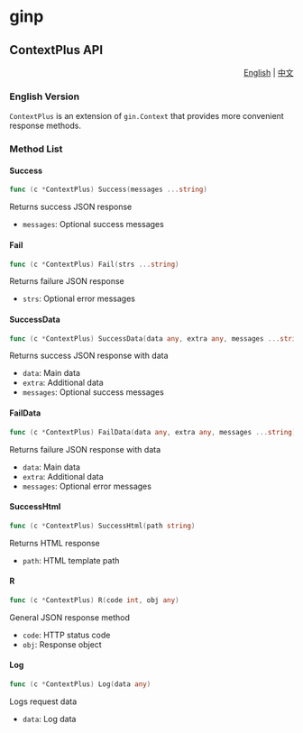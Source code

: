 # ginp

## ContextPlus API

<div align="right">
  <a href="#english">English</a> | 
  <a href="#chinese">中文</a>
</div>

<a id="english"></a>
### English Version
`ContextPlus` is an extension of `gin.Context` that provides more convenient response methods.

### Method List

#### Success
```go
func (c *ContextPlus) Success(messages ...string)
```
Returns success JSON response
- `messages`: Optional success messages

#### Fail
```go
func (c *ContextPlus) Fail(strs ...string)
```
Returns failure JSON response
- `strs`: Optional error messages

#### SuccessData
```go
func (c *ContextPlus) SuccessData(data any, extra any, messages ...string)
```
Returns success JSON response with data
- `data`: Main data
- `extra`: Additional data
- `messages`: Optional success messages

#### FailData
```go
func (c *ContextPlus) FailData(data any, extra any, messages ...string)
```
Returns failure JSON response with data
- `data`: Main data
- `extra`: Additional data
- `messages`: Optional error messages

#### SuccessHtml
```go
func (c *ContextPlus) SuccessHtml(path string)
```
Returns HTML response
- `path`: HTML template path

#### R
```go
func (c *ContextPlus) R(code int, obj any)
```
General JSON response method
- `code`: HTTP status code
- `obj`: Response object

#### Log
```go
func (c *ContextPlus) Log(data any)
```
Logs request data
- `data`: Log data